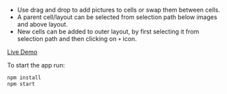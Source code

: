 - Use drag and drop to add pictures to cells or swap them between cells.
- A parent cell/layout can be selected from selection path below images and above layout.
- New cells can be added to outer layout, by first selecting it from selection path and then clicking on `+` icon.

[Live Demo](https://shakiba.github.io/map-tiles/build/)

To start the app run:
```bash
npm install
npm start
```
